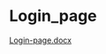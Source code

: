 # Login_page

[Login-page.docx](https://github.com/Ragulraj005/Login_page/files/11359797/Login-page.docx)
